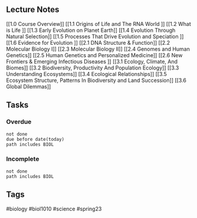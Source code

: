 ## Lecture Notes
[[1.0 Course Overview]]
[[1.1 Origins of Life and The RNA World ]]
[[1.2 What is Life ]]
[[1.3 Early Evolution on Planet Earth]]
[[1.4 Evolution Through Natural Selection]]
[[1.5 Processes That Drive Evolution and Speciation ]]
[[1.6 Evidence for Evolution ]]
[[2.1 DNA Structure & Function]]
[[2.2 Molecular Biology I]]
[[2.3 Molecular Biology II]]
[[2.4 Genomes and Human Genetics]]
[[2.5 Human Genetics and Personalized Medicine]]
[[2.6 New Frontiers & Emerging Infectious Diseases ]]
[[3.1 Ecology, Climate, And Biomes]]
[[3.2 Biodiversity, Productivity And Population Ecology]]
[[3.3 Understanding Ecosystems]]
[[3.4 Ecological Relationships]]
[[3.5 Ecosystem Structure, Patterns In Biodiversity and Land Succession]]
[[3.6 Global Dilemmas]]

## Tasks
### Overdue
```tasks
not done
due before date(today)
path includes BIOL
```
### Incomplete
```tasks
not done
path includes BIOL
```

## Tags
#biology #biol1010 #science #spring23 